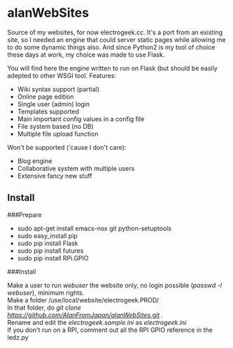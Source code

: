 # alanWebSites
Source of my websites, for now electrogeek.cc. It's a port from an existing site, so I needed an engine that could server static pages while allowing me to do some dynamic things also.
And since Python2 is my tool of choice these days at work, my choice was made to use Flask.

You will find here the engine written to run on Flask (but should be easily adepted to other WSGI tool.
Features:
* Wiki syntax support (partial)
* Online page edition
* Single user (admin) login
* Templates supported
* Main important config values in a config file
* File system based (no DB)
* Multiple file upload function

Won't be supported ('cause I don't care):
* Blog engine
* Collaborative system with multiple users
* Extensive fancy new stuff

## Install

###Prepare

* sudo apt-get install emacs-nox git python-setuptools
* sudo easy_install pip
* sudo pip install Flask
* sudo pip install futures
* sudo pip install RPi.GPIO

###Install

Make a user to run _webuser_ the website only, no login possible (_passwd -l webuser_), minimum rights.  
Make a folder /use/local/website/electrogeek.PROD/  
In that folder, do _git clone https://github.com/AlanFromJapan/alanWebSites.git ._  
Rename and edit the _electrogeek.sample.ini_ as _electrogeek.ini_  
If you don't run on a RPI, comment out all the RPI GPIO reference in the ledz.py  
